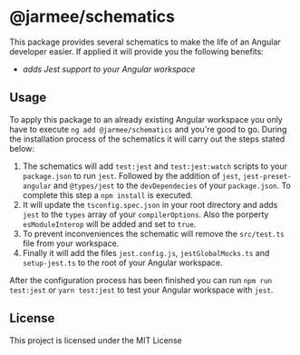 # @jarmee/schematics

This package provides several schematics to make the life of an Angular developer easier. If applied it will provide you the following benefits:

- _adds Jest support to your Angular workspace_

## Usage

To apply this package to an already existing Angular workspace you only have to execute `ng add @jarmee/schematics` and you're good to go. During the installation process of the schematics it will carry out the steps stated below:

1. The schematics will add `test:jest` and `test:jest:watch` scripts to your `package.json` to run `jest`. Followed by the addition of `jest`, `jest-preset-angular` and `@types/jest` to the `devDependecies` of your `package.json`. To complete this step a `npm install` is executed.
2. It will update the `tsconfig.spec.json` in your root directory and adds `jest` to the `types` array of your `compilerOptions`. Also the porperty `esModuleInterop` will be added and set to `true`.
3. To prevent inconveniences the schematic will remove the `src/test.ts` file from your workspace.
4. Finally it will add the files `jest.config.js`, `jestGlobalMocks.ts` and `setup-jest.ts` to the root of your Angular workspace.

After the configuration process has been finished you can run `npm run test:jest` or `yarn test:jest` to test your Angular workspace with `jest`.

## License

This project is licensed under the MIT License

